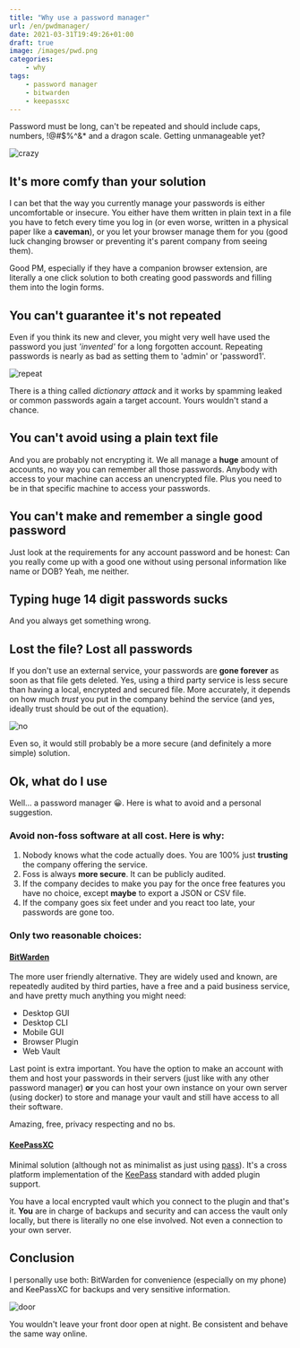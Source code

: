 ```yaml
---
title: "Why use a password manager"
url: /en/pwdmanager/
date: 2021-03-31T19:49:26+01:00
draft: true
image: /images/pwd.png
categories:
    - why
tags:
    - password manager
    - bitwarden
    - keepassxc
---
```


Password must be long, can't be repeated and should include caps, numbers, !@#$%^&\* and a dragon scale.
Getting unmanageable yet?

<!--more-->

![crazy](../../../images/crazy.gif)

## It's more comfy than your solution

I can bet that the way you currently manage your passwords is either uncomfortable or insecure. You either have them written in plain text in a file you have to fetch every time you log in (or even worse, written in a physical paper like a **caveman**), or you let your browser manage them for you (good luck changing browser or preventing it's parent company from seeing them).

Good PM, especially if they have a companion browser extension, are literally a one click solution to both creating good passwords and filling them into the login forms.

## You can't guarantee it's not repeated

Even if you think its new and clever, you might very well have used the password you just _'invented'_ for a long forgotten account. Repeating passwords is nearly as bad as setting them to 'admin' or 'password1'.

![repeat](../../../images/repeat.gif)

There is a thing called _dictionary attack_ and it works by spamming leaked or common passwords again a target account. Yours wouldn't stand a chance.

## You can't avoid using a plain text file

And you are probably not encrypting it. We all manage a **huge** amount of accounts, no way you can remember all those passwords. Anybody with access to your machine can access an unencrypted file. Plus you need to be in that specific machine to access your passwords.

## You can't make and remember a single good password

Just look at the requirements for any account password and be honest: Can you really come up with a good one without using personal information like name or DOB? Yeah, me neither.

## Typing huge 14 digit passwords sucks

And you always get something wrong.

## Lost the file? Lost all passwords

If you don't use an external service, your passwords are **gone forever** as soon as that file gets deleted.
Yes, using a third party service is less secure than having a local, encrypted and secured file. More accurately, it depends on how much _trust_ you put in the company behind the service (and yes, ideally trust should be out of the equation).

![no](../../../images/no.gif)

Even so, it would still probably be a more secure (and definitely a more simple) solution.

## Ok, what do I use

Well... a password manager 😀. Here is what to avoid and a personal suggestion.

### Avoid non-foss software at all cost. Here is why:

1. Nobody knows what the code actually does. You are 100% just **trusting** the company offering the service.
2. Foss is always **more secure**. It can be publicly audited.
3. If the company decides to make you pay for the once free features you have no choice, except **maybe** to export a JSON or CSV file.
4. If the company goes six feet under and you react too late, your passwords are gone too.

### Only two reasonable choices:

#### [BitWarden](https://bitwarden.com/)

The more user friendly alternative.
They are widely used and known, are repeatedly audited by third parties, have a free and a paid business service, and have pretty much anything you might need:

-   Desktop GUI
-   Desktop CLI
-   Mobile GUI
-   Browser Plugin
-   Web Vault

Last point is extra important.
You have the option to make an account with them and host your passwords in their servers (just like with any other password manager) **or** you can host your own instance on your own server (using docker) to store and manage your vault and still have access to all their software.

Amazing, free, privacy respecting and no bs.

#### [KeePassXC](https://keepassxc.org/)

Minimal solution (although not as minimalist as just using [pass](https://www.passwordstore.org/)). It's a cross platform implementation of the [KeePass](https://wiki.archlinux.org/index.php/KeePass) standard with added plugin support.

You have a local encrypted vault which you connect to the plugin and that's it.
**You** are in charge of backups and security and can access the vault only locally, but there is literally no one else involved. Not even a connection to your own server.

## Conclusion

I personally use both: BitWarden for convenience (especially on my phone) and KeePassXC for backups and very sensitive information.

![door](../../../images/door.gif)

You wouldn't leave your front door open at night. Be consistent and behave the same way online.
